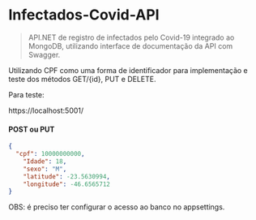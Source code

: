 # Infectados-Covid-API

> API.NET de registro de infectados pelo Covid-19 integrado ao MongoDB, utilizando interface de documentação da API com Swagger.

Utilizando CPF como uma forma de identificador para implementação e teste dos métodos GET/{id}, PUT e DELETE.

Para teste:

https://localhost:5001/

#### POST ou PUT

```json
{
  "cpf": 10000000000,
	"Idade": 18,
	"sexo": "M",
	"latitude": -23.5630994,
	"longitude": -46.6565712
}
```

OBS: é preciso ter configurar o acesso ao banco no appsettings.
